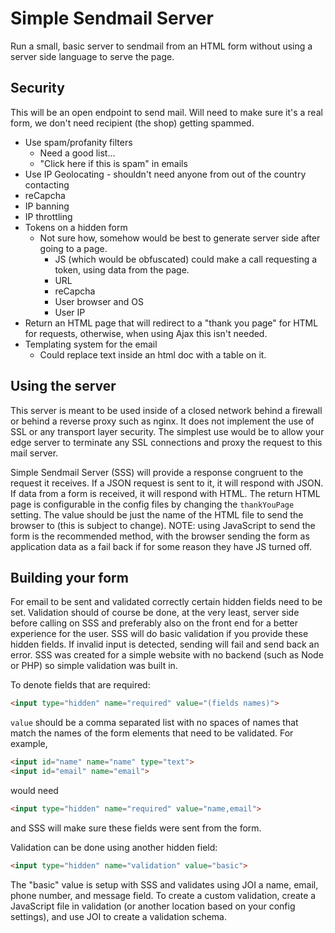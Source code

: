 # Simple Sendmail Server

Run a small, basic server to sendmail from an HTML form without using a server side language to serve the page.

## Security

This will be an open endpoint to send mail. Will need to make sure it's a real form, we don't need recipient (the shop) getting spammed.

-   Use spam/profanity filters
    -   Need a good list...
    -   "Click here if this is spam" in emails
-   Use IP Geolocating - shouldn't need anyone from out of the country contacting
-   reCapcha
-   IP banning
-   IP throttling
-   Tokens on a hidden form
    -   Not sure how, somehow would be best to generate server side after going to a page.
        -   JS (which would be obfuscated) could make a call requesting a token, using data from the page.
        -   URL
        -   reCapcha
        -   User browser and OS
        -   User IP
-   Return an HTML page that will redirect to a "thank you page" for HTML for requests, otherwise, when using Ajax this isn't needed.
-   Templating system for the email
    -   Could replace text inside an html doc with a table on it.

## Using the server

This server is meant to be used inside of a closed network behind a firewall or behind a reverse proxy such as nginx. It does not implement the use of SSL or any transport layer security. The simplest use would be to allow your edge server to terminate any SSL connections and proxy the request to this mail server.

Simple Sendmail Server (SSS) will provide a response congruent to the request it receives. If a JSON request is sent to it, it will respond with JSON. If data from a form is received, it will respond with HTML. The return HTML page is configurable in the config files by changing the `thankYouPage` setting. The value should be just the name of the HTML file to send the browser to (this is subject to change). NOTE: using JavaScript to send the form is the recommended method, with the browser sending the form as application data as a fail back if for some reason they have JS turned off. 



## Building your form

For email to be sent and validated correctly certain hidden fields need to be set. Validation should of course be done, at the very least, server side before calling on SSS and preferably also on the front end for a better experience for the user.  SSS will do basic validation if you provide these hidden fields. If invalid input is detected, sending will fail and send back an error. SSS was created for a simple website with no backend (such as Node or PHP) so simple validation was built in.

To denote fields that are required:

```html
<input type="hidden" name="required" value="(fields names)">
```

`value`  should be a comma separated list with no spaces of names that match the names of the form elements that need to be validated.  For example,

```html
<input id="name" name="name" type="text">
<input id="email" name="email">
```

would need

```html
<input type="hidden" name="required" value="name,email">
```

and SSS will make sure these fields were sent from the form.

Validation can be done using another hidden field:

```html
<input type="hidden" name="validation" value="basic">
```

The "basic" value is setup with SSS and validates using JOI a name, email, phone number, and message field. To create a custom validation, create a JavaScript file in validation (or another location based on your config settings), and use JOI to create a validation schema. 